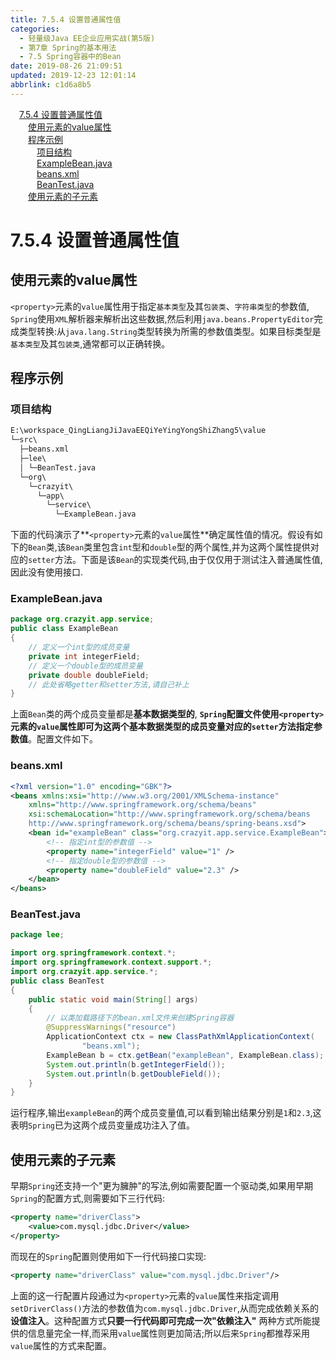 ```yaml
---
title: 7.5.4 设置普通属性值
categories: 
  - 轻量级Java EE企业应用实战(第5版)
  - 第7章 Spring的基本用法
  - 7.5 Spring容器中的Bean
date: 2019-08-26 21:09:51
updated: 2019-12-23 12:01:14
abbrlink: c1d6a8b5
---
```

<div id='my_toc'><a href="/JavaReadingNotes/c1d6a8b5/#7-5-4-设置普通属性值" class="header_1">7.5.4 设置普通属性值</a>&nbsp;<br><a href="/JavaReadingNotes/c1d6a8b5/#使用<property>元素的value属性" class="header_2">使用<property>元素的value属性</a>&nbsp;<br><a href="/JavaReadingNotes/c1d6a8b5/#程序示例" class="header_2">程序示例</a>&nbsp;<br><a href="/JavaReadingNotes/c1d6a8b5/#项目结构" class="header_3">项目结构</a>&nbsp;<br><a href="/JavaReadingNotes/c1d6a8b5/#ExampleBean-java" class="header_3">ExampleBean.java</a>&nbsp;<br><a href="/JavaReadingNotes/c1d6a8b5/#beans-xml" class="header_3">beans.xml</a>&nbsp;<br><a href="/JavaReadingNotes/c1d6a8b5/#BeanTest-java" class="header_3">BeanTest.java</a>&nbsp;<br><a href="/JavaReadingNotes/c1d6a8b5/#使用<property>元素的<value>子元素" class="header_2">使用<property>元素的<value>子元素</a>&nbsp;<br></div>
<style>.header_1{margin-left: 1em;}.header_2{margin-left: 2em;}.header_3{margin-left: 3em;}.header_4{margin-left: 4em;}.header_5{margin-left: 5em;}.header_6{margin-left: 6em;}</style>
<!--more-->
<script>if (navigator.platform.search('arm')==-1){document.getElementById('my_toc').style.display = 'none';}var e,p = document.getElementsByTagName('p');while (p.length>0) {e = p[0];e.parentElement.removeChild(e);}</script>

<!--end-->
<!--SSTStart-->
# 7.5.4 设置普通属性值 #
## 使用<property>元素的value属性 ##
`<property>`元素的`value`属性用于指定`基本类型`及其`包装类`、`字符串类型`的参数值, `Spring`使用`XML`解析器来解析出这些数据,然后利用`java.beans.PropertyEditor`完成类型转换:从`java.lang.String`类型转换为所需的参数值类型。如果目标类型是`基本类型`及其`包装类`,通常都可以正确转换。
## 程序示例 ##
### 项目结构 ###
```cmd
E:\workspace_QingLiangJiJavaEEQiYeYingYongShiZhang5\value
└─src\
  ├─beans.xml
  ├─lee\
  │ └─BeanTest.java
  └─org\
    └─crazyit\
      └─app\
        └─service\
          └─ExampleBean.java
```
下面的代码演示了**`<property>`元素的`value`属性**确定属性值的情况。假设有如下的`Bean`类,该`Bean`类里包含`int`型和`double`型的两个属性,并为这两个属性提供对应的`setter`方法。下面是该`Bean`的实现类代码,由于仅仅用于测试注入普通属性值,因此没有使用接口.
### ExampleBean.java ###
```java
package org.crazyit.app.service;
public class ExampleBean
{
    // 定义一个int型的成员变量
    private int integerField;
    // 定义一个double型的成员变量
    private double doubleField;
    // 此处省略getter和setter方法,请自己补上
}
```
上面`Bean`类的两个成员变量都是**基本数据类型的**, **`Spring`配置文件使用`<property>`元素的`value`属性即可为这两个基本数据类型的成员变量对应的`setter`方法指定参数值**。配置文件如下。
### beans.xml ###
```xml
<?xml version="1.0" encoding="GBK"?>
<beans xmlns:xsi="http://www.w3.org/2001/XMLSchema-instance"
    xmlns="http://www.springframework.org/schema/beans"
    xsi:schemaLocation="http://www.springframework.org/schema/beans
    http://www.springframework.org/schema/beans/spring-beans.xsd">
    <bean id="exampleBean" class="org.crazyit.app.service.ExampleBean">
        <!-- 指定int型的参数值 -->
        <property name="integerField" value="1" />
        <!-- 指定double型的参数值 -->
        <property name="doubleField" value="2.3" />
    </bean>
</beans>
```
### BeanTest.java ###
```java
package lee;

import org.springframework.context.*;
import org.springframework.context.support.*;
import org.crazyit.app.service.*;
public class BeanTest
{
    public static void main(String[] args)
    {
        // 以类加载路径下的bean.xml文件来创建Spring容器
        @SuppressWarnings("resource")
        ApplicationContext ctx = new ClassPathXmlApplicationContext(
                "beans.xml");
        ExampleBean b = ctx.getBean("exampleBean", ExampleBean.class);
        System.out.println(b.getIntegerField());
        System.out.println(b.getDoubleField());
    }
}
```
运行程序,输出`exampleBean`的两个成员变量值,可以看到输出结果分别是`1`和`2.3`,这表明`Spring`已为这两个成员变量成功注入了值。
## 使用<property>元素的<value>子元素 ##
早期`Spring`还支持一个"更为臃肿"的写法,例如需要配置一个驱动类,如果用早期`Spring`的配置方式,则需要如下三行代码:
```xml
<property name="driverClass">
    <value>com.mysql.jdbc.Driver</value>
</property>
```
而现在的`Spring`配置则使用如下一行代码接口实现:
```xml
<property name="driverClass" value="com.mysql.jdbc.Driver"/>
```
上面的这一行配置片段通过为`<property>`元素的`value`属性来指定调用`setDriverClass()`方法的参数值为`com.mysql.jdbc.Driver`,从而完成依赖关系的**设值注入**。这种配置方式**只要一行代码即可完成一次"依赖注入"**
两种方式所能提供的信息量完全一样,而采用`value`属性则更加简洁;所以后来`Spring`都推荐采用`value`属性的方式来配置。
<!--SSTStop-->

